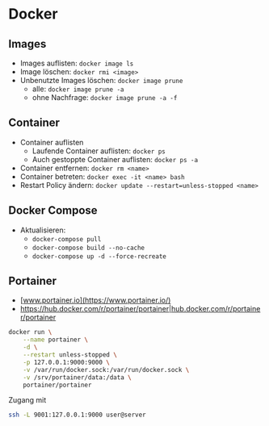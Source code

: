 # Docker

## Images

- Images auflisten: `docker image ls`
- Image löschen: `docker rmi <image>`
- Unbenutzte Images löschen: `docker image prune`
  - alle: `docker image prune -a`
  - ohne Nachfrage: `docker image prune -a -f`

## Container

- Container auflisten
  - Laufende Container auflisten: `docker ps`
  - Auch gestoppte Container auflisten: `docker ps -a`
- Container entfernen: `docker rm <name>`
- Container betreten: `docker exec -it <name> bash`
- Restart Policy ändern: `docker update --restart=unless-stopped <name>`

## Docker Compose

- Aktualisieren:
  - `docker-compose pull`
  - `docker-compose build --no-cache`
  - `docker-compose up -d --force-recreate`

## Portainer

- [www.portainer.io](https://www.portainer.io/)
- https://hub.docker.com/r/portainer/portainer|hub.docker.com/r/portainer/portainer

```sh
docker run \
    --name portainer \
    -d \
    --restart unless-stopped \
    -p 127.0.0.1:9000:9000 \
    -v /var/run/docker.sock:/var/run/docker.sock \
    -v /srv/portainer/data:/data \
    portainer/portainer
```

Zugang mit
``` sh
ssh -L 9001:127.0.0.1:9000 user@server
```
